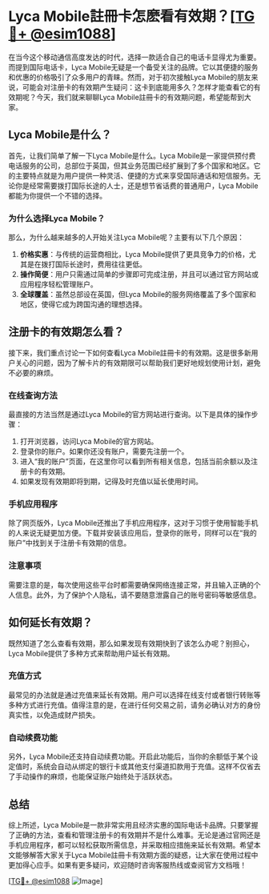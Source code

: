 # Lyca Mobile註冊卡怎麽看有效期？[[TG💪+ @esim1088](https://t.me/s/esim1088)]

在当今这个移动通信高度发达的时代，选择一款适合自己的电话卡显得尤为重要。而提到国际电话卡，Lyca Mobile无疑是一个备受关注的品牌。它以其便捷的服务和优惠的价格吸引了众多用户的青睐。然而，对于初次接触Lyca Mobile的朋友来说，可能会对注册卡的有效期产生疑问：这卡到底能用多久？怎样才能查看它的有效期呢？今天，我们就来聊聊Lyca Mobile註冊卡的有效期问题，希望能帮到大家。

## Lyca Mobile是什么？

首先，让我们简单了解一下Lyca Mobile是什么。Lyca Mobile是一家提供预付费电话服务的公司，总部位于英国，但其业务范围已经扩展到了多个国家和地区。它的主要特点就是为用户提供一种灵活、便捷的方式来享受国际通话和短信服务。无论你是经常需要拨打国际长途的人士，还是想节省话费的普通用户，Lyca Mobile都能为你提供一个不错的选择。

### 为什么选择Lyca Mobile？

那么，为什么越来越多的人开始关注Lyca Mobile呢？主要有以下几个原因：

1. **价格实惠**：与传统的运营商相比，Lyca Mobile提供了更具竞争力的价格，尤其是在拨打国际长途时，费用往往更低。
2. **操作简便**：用户只需通过简单的步骤即可完成注册，并且可以通过官方网站或应用程序轻松管理账户。
3. **全球覆盖**：虽然总部设在英国，但Lyca Mobile的服务网络覆盖了多个国家和地区，使得它成为跨国沟通的理想选择。

## 注册卡的有效期怎么看？

接下来，我们重点讨论一下如何查看Lyca Mobile註冊卡的有效期。这是很多新用户关心的问题，因为了解卡片的有效期限可以帮助我们更好地规划使用计划，避免不必要的麻烦。

### 在线查询方法

最直接的方法当然是通过Lyca Mobile的官方网站进行查询。以下是具体的操作步骤：

1. 打开浏览器，访问Lyca Mobile的官方网站。
2. 登录你的账户。如果你还没有账户，需要先注册一个。
3. 进入“我的账户”页面，在这里你可以看到所有相关信息，包括当前余额以及注册卡的有效期。
4. 如果发现有效期即将到期，记得及时充值以延长使用时间。

### 手机应用程序

除了网页版外，Lyca Mobile还推出了手机应用程序，这对于习惯于使用智能手机的人来说无疑更加方便。下载并安装该应用后，登录你的账号，同样可以在“我的账户”中找到关于注册卡有效期的信息。

### 注意事项

需要注意的是，每次使用这些平台时都需要确保网络连接正常，并且输入正确的个人信息。此外，为了保护个人隐私，请不要随意泄露自己的账号密码等敏感信息。

## 如何延长有效期？

既然知道了怎么查看有效期，那么如果发现有效期快到了该怎么办呢？别担心，Lyca Mobile提供了多种方式来帮助用户延长有效期。

### 充值方式

最常见的办法就是通过充值来延长有效期。用户可以选择在线支付或者银行转账等多种方式进行充值。值得注意的是，在进行任何交易之前，请务必确认对方的身份真实性，以免造成财产损失。

### 自动续费功能

另外，Lyca Mobile还支持自动续费功能。开启此功能后，当你的余额低于某个设定值时，系统会自动从绑定的银行卡或其他支付渠道扣款用于充值。这样不仅省去了手动操作的麻烦，也能保证账户始终处于活跃状态。

## 总结

综上所述，Lyca Mobile是一款非常实用且经济实惠的国际电话卡品牌。只要掌握了正确的方法，查看和管理注册卡的有效期并不是什么难事。无论是通过官网还是手机应用程序，都可以轻松获取所需信息，并采取相应措施来延长有效期。希望本文能够解答大家关于Lyca Mobile註冊卡有效期方面的疑惑，让大家在使用过程中更加得心应手。如果有更多疑问，欢迎随时咨询客服热线或查阅官方文档哦！

[[TG💪+ @esim1088](https://t.me/s/esim1088) ![Image](https://i.postimg.cc/4NQfJmqS/Snipaste-2025-05-13-00-14-12.png)]